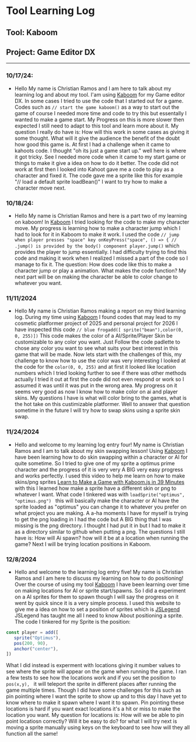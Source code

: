 # Tool Learning Log

## Tool: Kaboom

## Project: Game Editor DX

---

### 10/17/24:
* Hello My name is Christian Ramos and I am here to talk about my learning log and about my tool.
 I'am using [Kaboom](https://kaboomjs.com/)  for my Game editor DX. In some cases I tried to use the code that I started out for a game.
 Codes such as `// start the game kaboom()` as a way to start out the game of course I needed more time and code to try this but essentally I wanted to make a game start.
 My Progress on this is more slower then expected I still need to adapt to this tool and learn more about it.
 My question I really do have is: How will this work in some cases as giving it some thought. What will it give the audience the benefit of the doubt how good this game is.
 At first I had a challenge when it came to kahoots code. I thought "oh its just a game start up." well here is where it got tricky.
 See I needed more code when it came to my start game or things to make it give a idea on how to do it better. The code did not work at first
 then I looked into Kahoot gave me a code to play as a character and fixed it. The code gave me a sprite like this for example "// load a default sprite
 loadBean()" I want to try how to make a character move next.

  

### 10/18/24:
* Hello My name is Christian Ramos and here is a part two of my learning on kaboom!
In [Kaboom](https://kaboomjs.com/) I tried looking for the code to make my character move.
My progress is learning how to make a character jump which I had to look for it in Kaboom to make it work.
I used the code ```// jump when player presses "space" key
onKeyPress("space", () => {
// .jump() is provided by the body() component
    player.jump()``` which provides the player to jump essentially.
I had difficulty trying to find this code and making it work when I realized I missed a part of the code so I manage to fix it.
The question: How does code like this to make a character jump or play a animation. What makes the code function?
My next part will be on making the character be able to color change to whatever you want.

### 11/11/2024
* Hello My name is Christian Ramos making a report on my third learning log.
During my time using [Kaboom](https://kaboomjs.com/) I found codes that may lead to my cosmetic platformer project of 2025 and personal project for 2026
I have inspected this code ```// blue frogadd([ sprite("bean"),color(0, 0, 255)])```  This code makes the color of a AI/Sprite/Player Skin be customizable to any color you want.
Just Follow the code padlette to chose any color you want to see what suits your best interest in this game that will be made.
Now lets start with the challenges of this, my challenge to know how to use the color was very interesting I looked at the code for the ```color(0, 0, 255)```
and at first it looked like location numbers which I tried looking further to see if there was other methods actually I tried it out at first the code did not even
respond or work so I assumed it was until it was put in the wrong area. My progress on it seems very good as now I know how to make color on ai and player skins.
My questions I have is what will color bring to the games, what is the hot take on this custimizable platformer.
Well to answer that question sometime in the future I will try how to swap skins using a sprite skin swap. 

### 11/24/2024
* Hello and welcome to my learning log entry four! My name is Christian Ramos and I am to talk about my skin swapping lesson!
Using [Kaboom](https://kaboomjs.com/) I have been learning how to do skin swapping within a character or AI for quite sometime.
So I tried to give one of my sprite a optimus prime character and the progress of it is very very A BIG very easy progress and works perfectly.
I used this video to help me learn on how to make skins/png sprites [Learn to Make a Game with Kaboom.js in 39 Minutes](https://www.youtube.com/watch?v=hgReGsh5xVU&t=402s) with this I
learned how make a sprite have a different skin or png to whatever I want. What code I tinkered was with ```loadSprite("optimus",
"optimus.png") ``` this will basically make the character or AI have the sprite loaded as "optimus" you can change it to whatever you prefer on what project you are making.
A a-ha moments I have for myself is trying to get the png loading in I had the code but A BIG thing that I was missing is the png directory.
I thought I had put it in but I had to make it as a directory similar to github when putting a png.
The questions I still have is: How will Ai spawn? how will it be at a location when running the game? Next I will be trying location positions in Kaboom.

### 12/8/2024
* Hello and welcome to the learning log entry five! My name is Christian Ramos and I am here to discuss my learning on how to do positioning!
  Over the course of using my tool [Kaboom](https://kaboomjs.com/) I have been learning over time on making locations for AI or sprite start/spawns.
  So I did a experiment on a AI sprites for them to spawn though I will say the progress on it went by quick since it is a very simple process.
  I used this website to give me a idea on how to set a position of sprites which is [JSLegend](https://jslegenddev.substack.com/p/how-to-implement-player-controls)
  JSLegend has taught me all I need to know About positioning a sprite. The code I tinkered for my Sprite is the position:
 ```js
const player = add([
	sprite("Optimus"),
	pos(200, 90),
	anchor("center"),
])
```
What I did instead is experment with locations giving it number values to see where the sprite will appear on the game when running the game. 
I ran a few tests to see how the locations work and if you set the position to  `pos(x,y), ` it will teleport the sprite in different places after running the game multiple times. 
Though I did have some challenges for this such as pin pointing where I want the sprite to show up and to this day I have yet to know where to make it spawn where I want it to spawn.
Pin pointing these locations is hard if you want exact locations it's a hit or miss to make the location you want.
My question for locations is: How will we be able to pin point locatiosn correctly? Will it be easy to do? for what I will try next is moving a sprite manually using keys on the 
keyboard to see how will they all function all the same!
  

<!-- 
* Links you used today (websites, videos, etc)
* Things you tried, progress you made, etc
* Challenges, a-ha moments, etc
* Questions you still have
* What you're going to try next
-->
